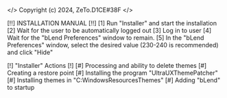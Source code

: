 </> Copyright (c) 2024, ZeTo.D1CE#38F </>

[!!] INSTALLATION MANUAL [!!]
  [1] Run "Installer" and start the installation
  [2] Wait for the user to be automatically logged out
  [3] Log in to user
  [4] Wait for the "bLend Preferences" window to remain.
  [5] In the "bLend Preferences" window, select the desired value (230-240 is recommended) and click "Hide"

[!] "Installer" Actions [!]
 [#] Processing and ability to delete themes
 [#] Creating a restore point
 [#] Installing the program "UltraUXThemePatcher"
 [#] Installing themes in "C:WindowsResourcesThemes"
 [#] Adding "bLend" to startup

